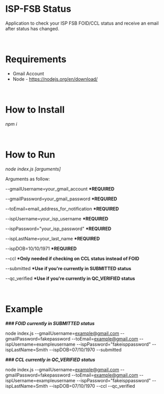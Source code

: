 # ISP-FSB Status

Application to check your ISP FSB FOID/CCL status and receive an email after status has changed.

<br/>

# Requirements

- Gmail Account
- Node - https://nodejs.org/en/download/

<br/>

# How to Install

_npm i_

<br/>

# How to Run

_node index.js [arguments]_

Arguments as follow:

--gmailUsername=your_gmail_account **\*REQUIRED**

--gmailPassword=your_gmail_password **\*REQUIRED**

--toEmail=email_address_for_notification **\*REQUIRED**

--ispUsername=your_isp_username **\*REQUIRED**

--ispPassword="your_isp_password" **\*REQUIRED**

--ispLastName=your_last_name **\*REQUIRED**

--ispDOB=10/10/1971 **\*REQUIRED**

--ccl **\*Only needed if checking on CCL status instead of FOID**

--submitted **\*Use if you're currently in SUBMITTED status**

--qc_verified **\*Use if you're currently in QC_VERIFIED status**

<br/>

# Example

**_### FOID currently in SUBMITTED status_**

node index.js --gmailUsername=example@gmail.com --gmailPassword=fakepassword --toEmail=example@gmail.com --ispUsername=exampleusername --ispPassword="fakeisppassword" --ispLastName=Smith --ispDOB=07/10/1970 --submitted

**_### CCL currently in QC_VERIFIED status_**

node index.js --gmailUsername=example@gmail.com --gmailPassword=fakepassword --toEmail=example@gmail.com --ispUsername=exampleusername --ispPassword="fakeisppassword" --ispLastName=Smith --ispDOB=07/10/1970 --ccl --qc_verified
